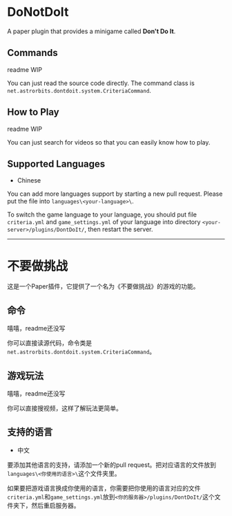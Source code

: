 # DoNotDoIt

A paper plugin that provides a minigame called **Don't Do It**.

## Commands

readme WIP

You can just read the source code directly. The command class is `net.astrorbits.dontdoit.system.CriteriaCommand`.

## How to Play

readme WIP

You can just search for videos so that you can easily know how to play.

## Supported Languages

- Chinese

You can add more languages support by starting a new pull request. Please put the file into `languages\<your-language>\`.

To switch the game language to your language, you should put file `criteria.yml` and `game_settings.yml` of your language into 
directory `<your-server>/plugins/DontDoIt/`, then restart the server.



-------

# 不要做挑战

这是一个Paper插件，它提供了一个名为《不要做挑战》的游戏的功能。

## 命令

嘻嘻，readme还没写

你可以直接读源代码，命令类是`net.astrorbits.dontdoit.system.CriteriaCommand`。

## 游戏玩法

嘻嘻，readme还没写

你可以直接搜视频，这样了解玩法更简单。

## 支持的语言

- 中文

要添加其他语言的支持，请添加一个新的pull request。把对应语言的文件放到`languages\<你使用的语言>\`这个文件夹里。

如果要把游戏语言换成你使用的语言，你需要把你使用的语言对应的文件`criteria.yml`和`game_settings.yml`放到`<你的服务器>/plugins/DontDoIt/`这个文件夹下，然后重启服务器。

